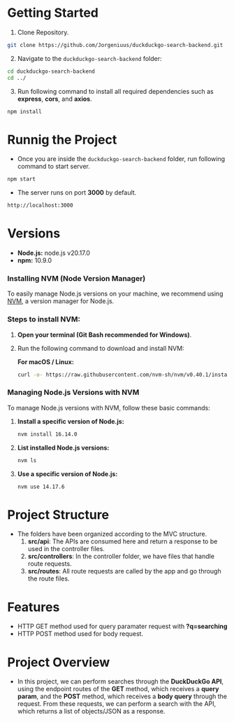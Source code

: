 # Getting Started
1. Clone Repository.
``` bash
git clone https://github.com/Jorgeniuus/duckduckgo-search-backend.git
```
2. Navigate to the `duckduckgo-search-backend` folder:
``` bash 
cd duckduckgo-search-backend
cd ../
```
3. Run following command to install all required dependencies such as **express**, **cors**, and **axios**.
``` bash
npm install
```
# Runnig the Project
- Once you are inside the `duckduckgo-search-backend` folder, run following command to start server.
``` bash
npm start
```
- The server runs on port **3000** by default.
``` bash
http://localhost:3000
```
# Versions
- **Node.js:** node.js v20.17.0
- **npm:** 10.9.0

### Installing NVM (Node Version Manager)

 To easily manage Node.js versions on your machine, we recommend using [NVM](https://github.com/nvm-sh/nvm), a version manager for Node.js.

### Steps to install NVM:
1. **Open your terminal (Git Bash recommended for Windows)**.
2. Run the following command to download and install NVM:

   **For macOS / Linux:**
   ```bash
   curl -o- https://raw.githubusercontent.com/nvm-sh/nvm/v0.40.1/install.sh | bash
### Managing Node.js Versions with NVM

To manage Node.js versions with NVM, follow these basic commands:

1. **Install a specific version of Node.js:**

    ```bash
    nvm install 16.14.0
    ```

2. **List installed Node.js versions:**

    ```bash
    nvm ls
    ```

3. **Use a specific version of Node.js:**

    ```bash
    nvm use 14.17.6
    ```

# Project Structure
- The folders have been organized according to the MVC structure.
    1. **src/api**: The APIs are consumed here and return a response to be used in the controller files.
    2. **src/controllers**: In the controller folder, we have files that handle route requests.
    3. **src/routes**: All route requests are called by the app and go through the route files.

# Features
- HTTP GET method used for query paramater request with **?q=searching**
- HTTP POST method used for body request.

# Project Overview
- In this project, we can perform searches through the **DuckDuckGo API**, using the endpoint routes of the **GET** method, which receives a **query param**, and the **POST** method, which receives a **body query** through the request. From these requests, we can perform a search with the API, which returns a list of objects/JSON as a response.


